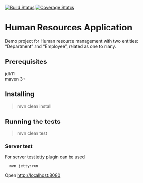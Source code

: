   [![Build Status](https://travis-ci.org/brest-java-course-summer-2019/aliaksandr-fedasiuk.svg?branch=master)](https://travis-ci.org/brest-java-course-summer-2019/aliaksandr-fedasiuk)
  [![Coverage Status](https://coveralls.io/repos/github/brest-java-course-summer-2019/aliaksandr-fedasiuk/badge.svg)](https://coveralls.io/github/brest-java-course-summer-2019/aliaksandr-fedasiuk)
  
  # Human Resources Application

  Demo project for Human resource management with two entities: “Department” and “Employee”, related as one to many.
    
  ## Prerequisites
    
  jdk11  
  maven 3+  
  
  ## Installing  
  > mvn clean install  
  
  ## Running the tests  
  > mvn clean test  
  
  ### Server test
  
  For server test jetty plugin can be used
  
      mvn jetty:run 
      
  Open [http://localhost:8080](http://localhost:8080/hello) 
  
